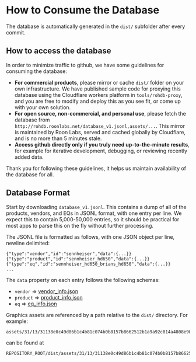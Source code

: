 # How to Consume the Database

The database is automatically generated in the `dist/` subfolder after every commit. 

## How to access the database

In order to minimize traffic to github, we have some guidelines for consuming the database:

 - **For commercial products**, please mirror or cache `dist/` folder on your own infrastructure. We have published sample code for proxying this database using the Cloudflare workers platform in `tools/rohdb-proxy`, and you are free to modify and deploy this as you see fit, or come up with your own solution.
 - **For open source, non-commercial, and personal use**, please fetch the database from `http://rohdb.roonlabs.net/database_v1.jsonl,assets/...`. This mirror is maintained by Roon Labs, served and cached globally by Cloudflare, and is no more than 5 minutes stale.
 - **Access github directly only if you truly need up-to-the-minute results**, for example for iterative development, debugging, or reviewing recently added data.

Thank you for following these guidelines, it helps us maintain availability of the database for all.

## Database Format

Start by downloading `database_v1.jsonl`. This contains a dump of all of the products, vendors, and EQs in JSONL format, with one entry per line. We 
expect this to contain 5,000-50,000 entries, so it should be practical for most apps to parse this on the fly without further processing.

The JSONL file is formatted as follows, with one JSON object per line, newline delimited:

    {"type":"vendor","id":"sennheiser","data":{...}}
    {"type":"product","id":"sennheiser_hd650","data":{...}}
    {"type":"eq","id":"sennheiser_hd650_brians_hd650","data":{...}}
    ...

The `data` property on each entry follows the following schemas:

- `vendor` => [vendor_info.json](../schemas/vendor_info.json)
- `product` => [product_info.json](../schemas/product_info.json)
- `eq` => [eq_info.json](../schemas/eq_info.json)

Graphics assets are referenced by a path relative to the `dist/` directory. For example:

    assets/31/13/31138e0c49d86b1c4b81c074b0b8157b8662512b1a9a92c814a4808e9060d65f.svg

can be found at

    REPOSITORY_ROOT/dist/assets/31/13/31138e0c49d86b1c4b81c074b0b8157b8662512b1a9a92c814a4808e9060d65f.svg


